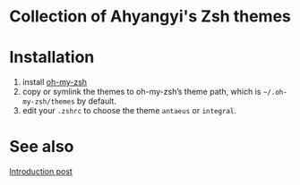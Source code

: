 Collection of Ahyangyi's Zsh themes
===================================

# Installation
1. install [oh-my-zsh](https://github.com/ohmyzsh/ohmyzsh)
2. copy or symlink the themes to oh-my-zsh’s theme path, which is `~/.oh-my-zsh/themes` by default.
3. edit your `.zshrc` to choose the theme `antaeus` or `integral`.

# See also
[Introduction post](https://blog.ahyangyi.org/two-simple-zsh-themes/)
